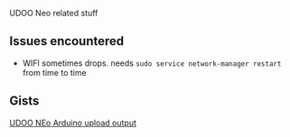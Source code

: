 UDOO Neo related stuff

## Issues encountered

- WIFI sometimes drops. needs ```sudo service network-manager restart``` from time to time

## Gists

[UDOO NEo Arduino upload output](https://gist.github.com/ddewaele/32ab14ac4c8daaab4f2c)

